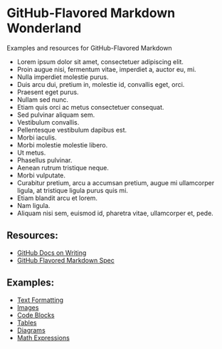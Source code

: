 # GitHub-Flavored Markdown Wonderland

Examples and resources for GitHub-Flavored Markdown

- Lorem ipsum dolor sit amet, consectetuer adipiscing elit. 
- Proin augue nisi, fermentum vitae, imperdiet a, auctor eu, mi. 
- Nulla imperdiet molestie purus. 
- Duis arcu dui, pretium in, molestie id, convallis eget, orci. 
- Praesent eget purus. 
- Nullam sed nunc. 
- Etiam quis orci ac metus consectetuer consequat. 
- Sed pulvinar aliquam sem. 
- Vestibulum convallis. 
- Pellentesque vestibulum dapibus est. 
- Morbi iaculis. 
- Morbi molestie molestie libero. 
- Ut metus. 
- Phasellus pulvinar. 
- Aenean rutrum tristique neque. 
- Morbi vulputate. 
- Curabitur pretium, arcu a accumsan pretium, augue mi ullamcorper ligula, at tristique ligula purus quis mi. 
- Etiam blandit arcu et lorem. 
- Nam ligula. 
- Aliquam nisi sem, euismod id, pharetra vitae, ullamcorper et, pede.

## Resources:

- [GitHub Docs on Writing](https://docs.github.com/en/get-started/writing-on-github/getting-started-with-writing-and-formatting-on-github/quickstart-for-writing-on-github)
- [GitHub Flavored Markdown Spec](https://github.github.com/gfm)

## Examples:

- [Text Formatting](./text-formatting.md)
- [Images](./images.md)
- [Code Blocks](./code-blocks.md)
- [Tables](./tables.md)
- [Diagrams](./diagrams.md)
- [Math Expressions](./math-expressions.md)
